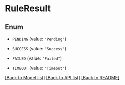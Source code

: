 # RuleResult

## Enum


* `PENDING` (value: `"Pending"`)

* `SUCCESS` (value: `"Success"`)

* `FAILED` (value: `"Failed"`)

* `TIMEOUT` (value: `"Timeout"`)


[[Back to Model list]](../README.md#documentation-for-models) [[Back to API list]](../README.md#documentation-for-api-endpoints) [[Back to README]](../README.md)


